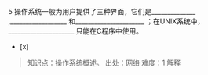 5
操作系统一般为用户提供了三种界面，它们是______________ ,__________________ 和______________________
；在UNIX系统中，_____________________ 只能在C程序中使用。
- [x]  

> 知识点：操作系统概述。
> 出处：网络
> 难度：1
> 解释

